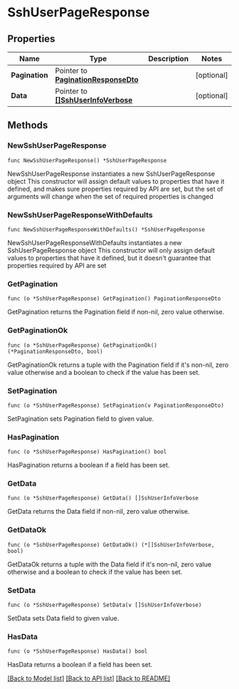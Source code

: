 # SshUserPageResponse

## Properties

Name | Type | Description | Notes
------------ | ------------- | ------------- | -------------
**Pagination** | Pointer to [**PaginationResponseDto**](PaginationResponseDto.md) |  | [optional] 
**Data** | Pointer to [**[]SshUserInfoVerbose**](SshUserInfoVerbose.md) |  | [optional] 

## Methods

### NewSshUserPageResponse

`func NewSshUserPageResponse() *SshUserPageResponse`

NewSshUserPageResponse instantiates a new SshUserPageResponse object
This constructor will assign default values to properties that have it defined,
and makes sure properties required by API are set, but the set of arguments
will change when the set of required properties is changed

### NewSshUserPageResponseWithDefaults

`func NewSshUserPageResponseWithDefaults() *SshUserPageResponse`

NewSshUserPageResponseWithDefaults instantiates a new SshUserPageResponse object
This constructor will only assign default values to properties that have it defined,
but it doesn't guarantee that properties required by API are set

### GetPagination

`func (o *SshUserPageResponse) GetPagination() PaginationResponseDto`

GetPagination returns the Pagination field if non-nil, zero value otherwise.

### GetPaginationOk

`func (o *SshUserPageResponse) GetPaginationOk() (*PaginationResponseDto, bool)`

GetPaginationOk returns a tuple with the Pagination field if it's non-nil, zero value otherwise
and a boolean to check if the value has been set.

### SetPagination

`func (o *SshUserPageResponse) SetPagination(v PaginationResponseDto)`

SetPagination sets Pagination field to given value.

### HasPagination

`func (o *SshUserPageResponse) HasPagination() bool`

HasPagination returns a boolean if a field has been set.

### GetData

`func (o *SshUserPageResponse) GetData() []SshUserInfoVerbose`

GetData returns the Data field if non-nil, zero value otherwise.

### GetDataOk

`func (o *SshUserPageResponse) GetDataOk() (*[]SshUserInfoVerbose, bool)`

GetDataOk returns a tuple with the Data field if it's non-nil, zero value otherwise
and a boolean to check if the value has been set.

### SetData

`func (o *SshUserPageResponse) SetData(v []SshUserInfoVerbose)`

SetData sets Data field to given value.

### HasData

`func (o *SshUserPageResponse) HasData() bool`

HasData returns a boolean if a field has been set.


[[Back to Model list]](../README.md#documentation-for-models) [[Back to API list]](../README.md#documentation-for-api-endpoints) [[Back to README]](../README.md)


